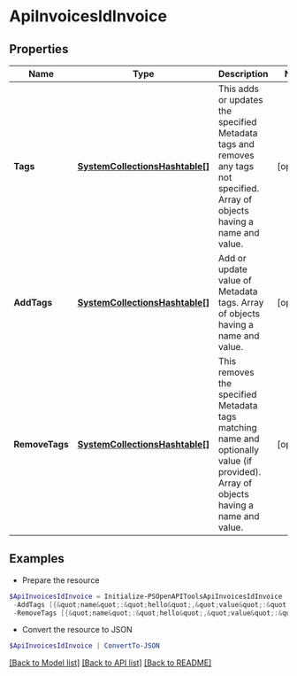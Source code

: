 # ApiInvoicesIdInvoice
## Properties

Name | Type | Description | Notes
------------ | ------------- | ------------- | -------------
**Tags** | [**SystemCollectionsHashtable[]**](SystemCollectionsHashtable.md) | This adds or updates the specified Metadata tags and removes any tags not specified. Array of objects having a name and value.  | [optional] 
**AddTags** | [**SystemCollectionsHashtable[]**](SystemCollectionsHashtable.md) | Add or update value of Metadata tags. Array of objects having a name and value.  | [optional] 
**RemoveTags** | [**SystemCollectionsHashtable[]**](SystemCollectionsHashtable.md) | This removes the specified Metadata tags matching name and optionally value (if provided). Array of objects having a name and value.  | [optional] 

## Examples

- Prepare the resource
```powershell
$ApiInvoicesIdInvoice = Initialize-PSOpenAPIToolsApiInvoicesIdInvoice  -Tags [{&quot;name&quot;:&quot;hello&quot;,&quot;value&quot;:&quot;world&quot;},{&quot;name&quot;:&quot;foo&quot;,&quot;value&quot;:&quot;bar&quot;}] `
 -AddTags [{&quot;name&quot;:&quot;hello&quot;,&quot;value&quot;:&quot;world&quot;},{&quot;name&quot;:&quot;foo&quot;,&quot;value&quot;:&quot;bar&quot;}] `
 -RemoveTags [{&quot;name&quot;:&quot;hello&quot;,&quot;value&quot;:&quot;world&quot;},{&quot;name&quot;:&quot;foo&quot;,&quot;value&quot;:&quot;bar&quot;}]
```

- Convert the resource to JSON
```powershell
$ApiInvoicesIdInvoice | ConvertTo-JSON
```

[[Back to Model list]](../README.md#documentation-for-models) [[Back to API list]](../README.md#documentation-for-api-endpoints) [[Back to README]](../README.md)

